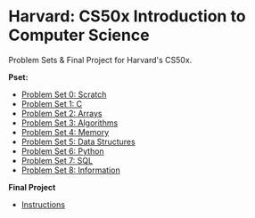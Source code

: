# Harvard: CS50x Introduction to Computer Science
Problem Sets &amp; Final Project for Harvard's CS50x.

<strong>Pset:</strong>
<ul>
  <li><a href="https://cs50.harvard.edu/x/2020/psets/0/">Problem Set 0: Scratch</a></li>
  <li><a href="https://cs50.harvard.edu/x/2020/psets/1/">Problem Set 1: C</a></li>
  <li><a href="https://cs50.harvard.edu/x/2020/psets/2/">Problem Set 2: Arrays</a></li>
  <li><a href="https://cs50.harvard.edu/x/2020/psets/3/">Problem Set 3: Algorithms</a></li>
  <li><a href="https://cs50.harvard.edu/x/2020/psets/4/">Problem Set 4: Memory</a></li>
  <li><a href="https://cs50.harvard.edu/x/2020/psets/5/">Problem Set 5: Data Structures</a></li>
  <li><a href="https://cs50.harvard.edu/x/2020/psets/6/">Problem Set 6: Python</a></li>
  <li><a href="https://cs50.harvard.edu/x/2020/psets/7/">Problem Set 7: SQL</a></li>
  <li><a href="https://cs50.harvard.edu/x/2020/psets/8/">Problem Set 8: Information</a></li>  
</ul>

<strong>Final Project</strong>
<ul>
  <li><a href="https://cs50.harvard.edu/x/2020/project/">Instructions</a></li>





